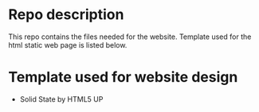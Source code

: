 # Repo description
This repo contains the files needed for the website. Template used for the html static web page is listed below.

# Template used for website design

- Solid State by HTML5 UP
